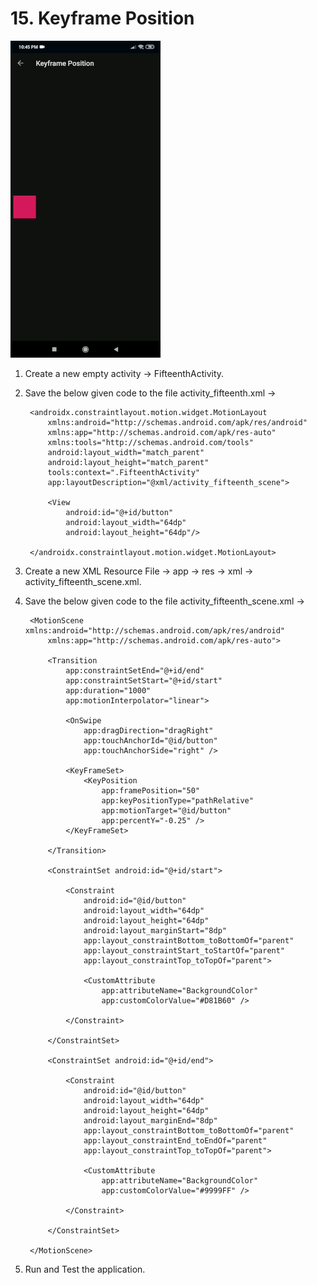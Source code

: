 # 15. Keyframe Position

[![Keyframe Position](https://github.com/Vaibhav4697/AndroidUserInterface/blob/master/animations/animation_15.gif)](https://github.com/Vaibhav4697/AndroidUserInterface/blob/master/documentation/15.%20Keyframe%20Position.md#15-keyframe-position)

1. Create a new empty activity -> FifteenthActivity.

2. Save the below given code to the file activity_fifteenth.xml ->

		<androidx.constraintlayout.motion.widget.MotionLayout
			xmlns:android="http://schemas.android.com/apk/res/android"
			xmlns:app="http://schemas.android.com/apk/res-auto"
			xmlns:tools="http://schemas.android.com/tools"
			android:layout_width="match_parent"
			android:layout_height="match_parent"
			tools:context=".FifteenthActivity"
			app:layoutDescription="@xml/activity_fifteenth_scene">

			<View
				android:id="@+id/button"
				android:layout_width="64dp"
				android:layout_height="64dp"/>

		</androidx.constraintlayout.motion.widget.MotionLayout>

3. Create a new XML Resource File -> app -> res -> xml -> activity_fifteenth_scene.xml.

4. Save the below given code to the file activity_fifteenth_scene.xml ->

		<MotionScene xmlns:android="http://schemas.android.com/apk/res/android"
			xmlns:app="http://schemas.android.com/apk/res-auto">

			<Transition
				app:constraintSetEnd="@+id/end"
				app:constraintSetStart="@+id/start"
				app:duration="1000"
				app:motionInterpolator="linear">

				<OnSwipe
					app:dragDirection="dragRight"
					app:touchAnchorId="@id/button"
					app:touchAnchorSide="right" />

				<KeyFrameSet>
					<KeyPosition
						app:framePosition="50"
						app:keyPositionType="pathRelative"
						app:motionTarget="@id/button"
						app:percentY="-0.25" />
				</KeyFrameSet>

			</Transition>

			<ConstraintSet android:id="@+id/start">

				<Constraint
					android:id="@id/button"
					android:layout_width="64dp"
					android:layout_height="64dp"
					android:layout_marginStart="8dp"
					app:layout_constraintBottom_toBottomOf="parent"
					app:layout_constraintStart_toStartOf="parent"
					app:layout_constraintTop_toTopOf="parent">

					<CustomAttribute
						app:attributeName="BackgroundColor"
						app:customColorValue="#D81B60" />

				</Constraint>

			</ConstraintSet>

			<ConstraintSet android:id="@+id/end">

				<Constraint
					android:id="@id/button"
					android:layout_width="64dp"
					android:layout_height="64dp"
					android:layout_marginEnd="8dp"
					app:layout_constraintBottom_toBottomOf="parent"
					app:layout_constraintEnd_toEndOf="parent"
					app:layout_constraintTop_toTopOf="parent">

					<CustomAttribute
						app:attributeName="BackgroundColor"
						app:customColorValue="#9999FF" />

				</Constraint>

			</ConstraintSet>

		</MotionScene>
		
5. Run and Test the application.